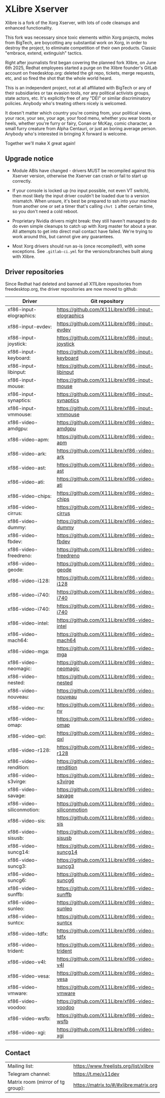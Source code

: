 XLibre Xserver
===============

Xlibre is a fork of the Xorg Xserver, with lots of code cleanups
and enhanced functionality.

This fork was necessary since toxic elements within Xorg projects, moles
from BigTech, are boycotting any substantial work on Xorg, in order to
destroy the project, to eliminate competition of their own products.
Classic "embrace, extend, extinguish" tactics.

Right after journalists first began covering the planned fork Xlibre,
on June 6th 2025, Redhat employees started a purge on the Xlibre founder's
GitLab account on freedesktop.org: deleted the git repo, tickets, merge
requests, etc, and so fired the shot that the whole world heard.

This is an independent project, not at all affiliated with BigTech or any
of their subsidiaries or tax evasion tools, nor any political activists
groups, state actors, etc. It's explicitly free of any "DEI" or similar
discriminatory policies. Anybody who's treating others nicely is welcomed.

It doesn't matter which country you're coming from, your political views,
your race, your sex, your age, your food menu, whether you wear boots or
heels, whether you're furry or fairy, Conan or McKay, comic character, a
small furry creature from Alpha Centauri, or just an boring average person.
Anybody who's interested in bringing X forward is welcome.

Together we'll make X great again!

Upgrade notice
--------------

* Module ABIs have changed - drivers MUST be recompiled against this Xserver
  version, otherwise the Xserver can crash or fail to start up correctly.

* If your console is locked up (no input possible, not even VT switch), then
  most likely the input driver couldn't be loaded due to a version mismatch.
  When unsure, it's best be prepared to ssh into your machine from another one
  or set a timer that's calling `chvt 1` after certain time, so you don't
  need a cold reboot.

* Proprietary Nvidia drivers might break: they still haven't managed to do
  do even simple cleanups to catch up with Xorg master for about a year.
  All attempts to get into direct mail contact have failed. We're trying to
  work around this, but cannot give any guarantees.

* Most Xorg drivers should run as-is (once recompiled!), with some exceptions.
  See `.gitlab-ci.yml` for the versions/branches built along with Xlibre.


Driver repositories
-------------------

Since Redhat had deleted and banned all X11Libre repositories from freedesktop.org,
the driver repositories are now moved to github:

| Driver | Git repository |
| --- | --- |
| xf86-input-elographics:   | https://github.com/X11Libre/xf86-input-elographics    |
| xf86-input-evdev:         | https://github.com/X11Libre/xf86-input-evdev          |
| xf86-input-joystick:      | https://github.com/X11Libre/xf86-input-joystick       |
| xf86-input-keyboard:      | https://github.com/X11Libre/xf86-input-keyboard       |
| xf86-input-libinput:      | https://github.com/X11Libre/xf86-input-libinput       |
| xf86-input-mouse:         | https://github.com/X11Libre/xf86-input-mouse          |
| xf86-input-synaptics:     | https://github.com/X11Libre/xf86-input-synaptics      |
| xf86-input-vmmouse:       | https://github.com/X11Libre/xf86-input-vmmouse        |
| xf86-video-amdgpu:        | https://github.com/X11Libre/xf86-video-amdgpu         |
| xf86-video-apm:           | https://github.com/X11Libre/xf86-video-apm            |
| xf86-video-ark:           | https://github.com/X11Libre/xf86-video-ark            |
| xf86-video-ast:           | https://github.com/X11Libre/xf86-video-ast            |
| xf86-video-ati:           | https://github.com/X11Libre/xf86-video-ati            |
| xf86-video-chips:         | https://github.com/X11Libre/xf86-video-chips          |
| xf86-video-cirrus:        | https://github.com/X11Libre/xf86-video-cirrus         |
| xf86-video-dummy:         | https://github.com/X11Libre/xf86-video-dummy          |
| xf86-video-fbdev:         | https://github.com/X11Libre/xf86-video-fbdev          |
| xf86-video-freedreno:     | https://github.com/X11Libre/xf86-video-freedreno      |
| xf86-video-geode:         | https://github.com/X11Libre/xf86-video-geode          |
| xf86-video-i128:          | https://github.com/X11Libre/xf86-video-i128           |
| xf86-video-i740:          | https://github.com/X11Libre/xf86-video-i740           |
| xf86-video-i740:          | https://github.com/X11Libre/xf86-video-i740           |
| xf86-video-intel:         | https://github.com/X11Libre/xf86-video-intel          |
| xf86-video-mach64:        | https://github.com/X11Libre/xf86-video-mach64         |
| xf86-video-mga:           | https://github.com/X11Libre/xf86-video-mga            |
| xf86-video-neomagic:      | https://github.com/X11Libre/xf86-video-neomagic       |
| xf86-video-nested:        | https://github.com/X11Libre/xf86-video-nested         |
| xf86-video-nouveau:       | https://github.com/X11Libre/xf86-video-nouveau        |
| xf86-video-nv:            | https://github.com/X11Libre/xf86-video-nv             |
| xf86-video-omap:          | https://github.com/X11Libre/xf86-video-omap           |
| xf86-video-qxl:           | https://github.com/X11Libre/xf86-video-qxl            |
| xf86-video-r128:          | https://github.com/X11Libre/xf86-video-r128           |
| xf86-video-rendition:     | https://github.com/X11Libre/xf86-video-rendition      |
| xf86-video-s3virge:       | https://github.com/X11Libre/xf86-video-s3virge        |
| xf86-video-savage:        | https://github.com/X11Libre/xf86-video-savage         |
| xf86-video-siliconmotion: | https://github.com/X11Libre/xf86-video-siliconmotion  |
| xf86-video-sis:           | https://github.com/X11Libre/xf86-video-sis            |
| xf86-video-sisusb:        | https://github.com/X11Libre/xf86-video-sisusb         |
| xf86-video-suncg14:       | https://github.com/X11Libre/xf86-video-suncg14        |
| xf86-video-suncg3:        | https://github.com/X11Libre/xf86-video-suncg3         |
| xf86-video-suncg6:        | https://github.com/X11Libre/xf86-video-suncg6         |
| xf86-video-sunffb:        | https://github.com/X11Libre/xf86-video-sunffb         |
| xf86-video-sunleo:        | https://github.com/X11Libre/xf86-video-sunleo         |
| xf86-video-suntcx:        | https://github.com/X11Libre/xf86-video-suntcx         |
| xf86-video-tdfx:          | https://github.com/X11Libre/xf86-video-tdfx           |
| xf86-video-trident:       | https://github.com/X11Libre/xf86-video-trident        |
| xf86-video-v4l:           | https://github.com/X11Libre/xf86-video-v4l            |
| xf86-video-vesa:          | https://github.com/X11Libre/xf86-video-vesa           |
| xf86-video-vmware:        | https://github.com/X11Libre/xf86-video-vmware         |
| xf86-video-voodoo:        | https://github.com/X11Libre/xf86-video-voodoo         |
| xf86-video-wsfb:          | https://github.com/X11Libre/xf86-video-wsfb           |
| xf86-video-xgi:           | https://github.com/X11Libre/xf86-video-xgi            |


Contact
-------

|  |  |
| --- | --- |
| Mailing list:                     | https://www.freelists.org/list/xlibre |
| Telegram channel:                 | https://t.me/x11dev |
| Matrix room (mirror of tg group): | https://matrix.to/#/#xlibre:matrix.org |
